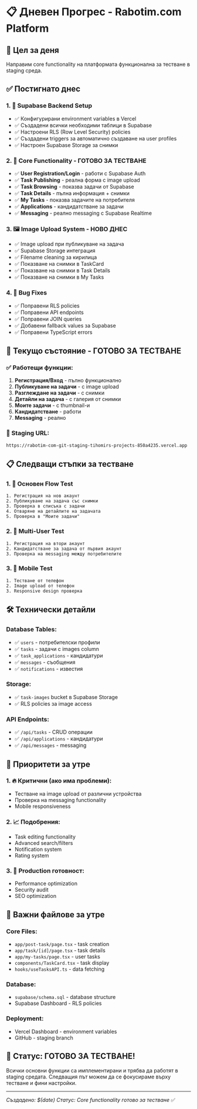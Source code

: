 # 📋 Дневен Прогрес - Rabotim.com Platform

## 🎯 Цел за деня
Направим core functionality на платформата функционална за тестване в staging среда.

## ✅ Постигнато днес

### 1. 🔧 Supabase Backend Setup
- ✅ Конфигурирани environment variables в Vercel
- ✅ Създадени всички необходими таблици в Supabase
- ✅ Настроени RLS (Row Level Security) policies
- ✅ Създадени triggers за автоматично създаване на user profiles
- ✅ Настроен Supabase Storage за снимки

### 2. 📱 Core Functionality - ГОТОВО ЗА ТЕСТВАНЕ
- ✅ **User Registration/Login** - работи с Supabase Auth
- ✅ **Task Publishing** - реална форма с image upload
- ✅ **Task Browsing** - показва задачи от Supabase
- ✅ **Task Details** - пълна информация + снимки
- ✅ **My Tasks** - показва задачите на потребителя
- ✅ **Applications** - кандидатстване за задачи
- ✅ **Messaging** - реално messaging с Supabase Realtime

### 3. 🖼️ Image Upload System - НОВО ДНЕС
- ✅ Image upload при публикуване на задача
- ✅ Supabase Storage интеграция
- ✅ Filename cleaning за кирилица
- ✅ Показване на снимки в TaskCard
- ✅ Показване на снимки в Task Details
- ✅ Показване на снимки в My Tasks

### 4. 🐛 Bug Fixes
- ✅ Поправени RLS policies
- ✅ Поправени API endpoints
- ✅ Поправени JOIN queries
- ✅ Добавени fallback values за Supabase
- ✅ Поправени TypeScript errors

## 🚀 Текущо състояние - ГОТОВО ЗА ТЕСТВАНЕ

### ✅ Работещи функции:
1. **Регистрация/Вход** - пълно функционално
2. **Публикуване на задачи** - с image upload
3. **Разглеждане на задачи** - с снимки
4. **Детайли на задача** - с галерия от снимки
5. **Моите задачи** - с thumbnail-и
6. **Кандидатстване** - работи
7. **Messaging** - реално

### 🔗 Staging URL:
```
https://rabotim-com-git-staging-tihomirs-projects-850a4235.vercel.app
```

## 📋 Следващи стъпки за тестване

### 1. 🧪 Основен Flow Test
```
1. Регистрация на нов акаунт
2. Публикуване на задача със снимки
3. Проверка в списъка с задачи
4. Отваряне на детайлите на задачата
5. Проверка в "Моите задачи"
```

### 2. 🔄 Multi-User Test
```
1. Регистрация на втори акаунт
2. Кандидатстване за задача от първия акаунт
3. Проверка на messaging между потребителите
```

### 3. 📱 Mobile Test
```
1. Тестване от телефон
2. Image upload от телефон
3. Responsive design проверка
```

## 🛠️ Технически детайли

### Database Tables:
- ✅ `users` - потребителски профили
- ✅ `tasks` - задачи с images column
- ✅ `task_applications` - кандидатури
- ✅ `messages` - съобщения
- ✅ `notifications` - известия

### Storage:
- ✅ `task-images` bucket в Supabase Storage
- ✅ RLS policies за image access

### API Endpoints:
- ✅ `/api/tasks` - CRUD операции
- ✅ `/api/applications` - кандидатури
- ✅ `/api/messages` - messaging

## 🎯 Приоритети за утре

### 1. 🔥 Критични (ако има проблеми):
- Тестване на image upload от различни устройства
- Проверка на messaging functionality
- Mobile responsiveness

### 2. 📈 Подобрения:
- Task editing functionality
- Advanced search/filters
- Notification system
- Rating system

### 3. 🚀 Production готовност:
- Performance optimization
- Security audit
- SEO optimization

## 📝 Важни файлове за утре

### Core Files:
- `app/post-task/page.tsx` - task creation
- `app/task/[id]/page.tsx` - task details
- `app/my-tasks/page.tsx` - user tasks
- `components/TaskCard.tsx` - task display
- `hooks/useTasksAPI.ts` - data fetching

### Database:
- `supabase/schema.sql` - database structure
- Supabase Dashboard - RLS policies

### Deployment:
- Vercel Dashboard - environment variables
- GitHub - staging branch

## 🎉 Статус: ГОТОВО ЗА ТЕСТВАНЕ! 

Всички основни функции са имплементирани и трябва да работят в staging средата. Следващия път можем да се фокусираме върху тестване и фини настройки.

---
*Създадено: $(date)*
*Статус: Core functionality готово за тестване* ✅

